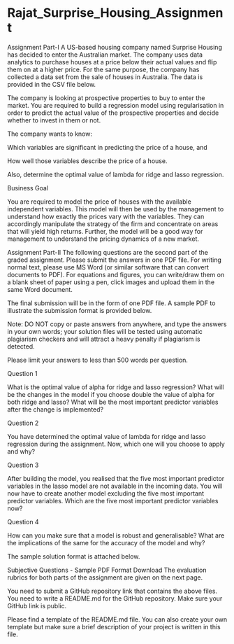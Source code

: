 # Rajat_Surprise_Housing_Assignment

Assignment Part-I
A US-based housing company named Surprise Housing has decided to enter the Australian market. The company uses data analytics to purchase houses at a price below their actual values and flip them on at a higher price. For the same purpose, the company has collected a data set from the sale of houses in Australia. The data is provided in the CSV file below.

 
The company is looking at prospective properties to buy to enter the market. You are required to build a regression model using regularisation in order to predict the actual value of the prospective properties and decide whether to invest in them or not.

 
The company wants to know:

Which variables are significant in predicting the price of a house, and

How well those variables describe the price of a house.

Also, determine the optimal value of lambda for ridge and lasso regression.

 
Business Goal 

You are required to model the price of houses with the available independent variables. This model will then be used by the management to understand how exactly the prices vary with the variables. They can accordingly manipulate the strategy of the firm and concentrate on areas that will yield high returns. Further, the model will be a good way for management to understand the pricing dynamics of a new market.

Assignment Part-II
The following questions are the second part of the graded assignment. Please submit the answers in one PDF file. For writing normal text, please use MS Word (or similar software that can convert documents to PDF). For equations and figures, you can write/draw them on a blank sheet of paper using a pen, click images and upload them in the same Word document.

 
The final submission will be in the form of one PDF file. A sample PDF to illustrate the submission format is provided below.

 

Note: DO NOT copy or paste answers from anywhere, and type the answers in your own words; your solution files will be tested using automatic plagiarism checkers and will attract a heavy penalty if plagiarism is detected.


Please limit your answers to less than 500 words per question.
 

Question 1

What is the optimal value of alpha for ridge and lasso regression? What will be the changes in the model if you choose double the value of alpha for both ridge and lasso? What will be the most important predictor variables after the change is implemented?

 
Question 2

You have determined the optimal value of lambda for ridge and lasso regression during the assignment. Now, which one will you choose to apply and why?

 
Question 3

After building the model, you realised that the five most important predictor variables in the lasso model are not available in the incoming data. You will now have to create another model excluding the five most important predictor variables. Which are the five most important predictor variables now?

 
Question 4

How can you make sure that a model is robust and generalisable? What are the implications of the same for the accuracy of the model and why?
 

The sample solution format is attached below. 

Subjective Questions - Sample PDF Format
Download
The evaluation rubrics for both parts of the assignment are given on the next page.

 
You need to submit a GitHub repository link that contains the above files. You need to write a README.md for the GitHub repository. Make sure your GitHub link is public. 

Please find a template of the README.md file. You can also create your own template but make sure a brief description of your project is written in this file. 

